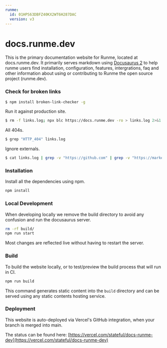 ```yaml
---
runme:
  id: 01HPS63DBFZ40KX2WT6H287DAC
  version: v3
---
```


# docs.runme.dev

This is the primary documentation website for Runme, located at docs.runme.dev. It primarily serves markdown using [Docusaurus 2](https://docusaurus.io/) to help runme users find installation, configuration, features, intergrations, faq and other information about using or contributing to Runme the open source project (runme.dev).

### Check for broken links

```sh {"id":"01HPS5X3F7947CR1D70Y6MHWH3"}
$ npm install broken-link-checker -g
```

Run it against production site.

```sh {"id":"01HPS5VV6PQV280R8XVCJWY9TH"}
$ rm -f links.log; npx blc https://docs.runme.dev -ro > links.log 2>&1
```

All 404s.

```sh {"id":"01HPS67YRQ942VG2C4QXA238QX"}
$ grep "HTTP_404" links.log
```

Ignore externals.

```sh {"id":"01HPS5ZD9VAJA60MJWEACJ04W5"}
$ cat links.log | grep -v "https://github.com" | grep -v "https://marketplace" | grep "HTTP_404"
```

### Installation

Install all the dependencies using npm.

```sh {"id":"01HPS5TSQ0VYD6QXQZEPJPZ60A","name":"npm-install"}
npm install
```

### Local Development

When developing locally we remove the build directory to avoid any confusion and run the docusaurus server.

```sh {"background":"true","id":"01HPS5TSQ00E1RC31EMBG5W9WE","name":"npm-run-start"}
rm -rf build/
npm run start
```

Most changes are reflected live without having to restart the server.

### Build

To build the website locally, or to test/preview the build process that will run in CI.

```sh {"id":"01HPS5TSQ025AQBEY5C5R7BQK4","name":"npm-run-build"}
npm run build
```

This command generates static content into the `build` directory and can be served using any static contents hosting service.

### Deployment

This website is auto-deployed via Vercel's GitHub integration, when your branch is merged into main.

The status can be found here: [https://vercel.com/stateful/docs-runme-dev](https://vercel.com/stateful/docs-runme-dev)
